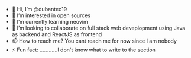 - 👋 Hi, I’m @dubanteo19
- 👀 I’m interested in open sources
- 🌱 I’m currently learning neovim
- 💞️ I’m looking to collaborate on full stack web deveplopment using Java as backend and ReactJS as frontend 
- 📫 How to reach me? You cant reach me for now since I am nobody
- ⚡ Fun fact: ............I don't know what to write to the section

<!---
dubanteo19/dubanteo19 is a ✨ special ✨ repository because its `README.md` (this file) appears on your GitHub profile.
You can click the Preview link to take a look at your changes.
--->
